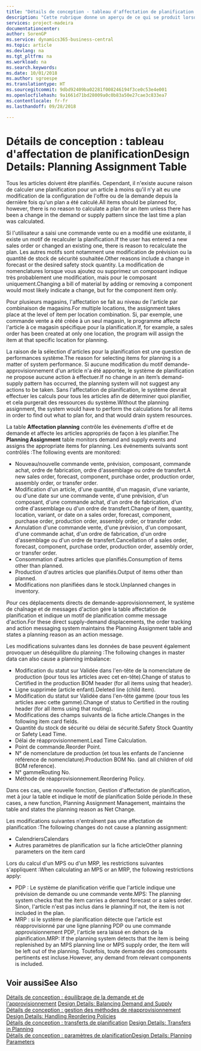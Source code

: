 ```yaml
---
title: "Détails de conception - tableau d'affectation de planification | Microsoft Docs"
description: "Cette rubrique donne un aperçu de ce qui se produit lorsque vous modifiez la planification d'un article."
services: project-madeira
documentationcenter: 
author: SorenGP
ms.service: dynamics365-business-central
ms.topic: article
ms.devlang: na
ms.tgt_pltfrm: na
ms.workload: na
ms.search.keywords: 
ms.date: 10/01/2018
ms.author: sgroespe
ms.translationtype: HT
ms.sourcegitcommit: 9dbd92409ba02281f008246194f3ce0c53e4e001
ms.openlocfilehash: 9a1661d71bd28009a0c0b83a50e27cae3c833ea7
ms.contentlocale: fr-fr
ms.lasthandoff: 09/28/2018

---
```

# <a name="design-details-planning-assignment-table"></a><span data-ttu-id="7a748-103">Détails de conception : tableau d'affectation de planification</span><span class="sxs-lookup"><span data-stu-id="7a748-103">Design Details: Planning Assignment Table</span></span>
<span data-ttu-id="7a748-104">Tous les articles doivent être planifiés. Cependant, il n'existe aucune raison de calculer une planification pour un article à moins qu'il n'y ait eu une modification de la configuration de l'offre ou de la demande depuis la dernière fois qu'un plan a été calculé.</span><span class="sxs-lookup"><span data-stu-id="7a748-104">All items should be planned for, however, there is no reason to calculate a plan for an item unless there has been a change in the demand or supply pattern since the last time a plan was calculated.</span></span>  

<span data-ttu-id="7a748-105">Si l'utilisateur a saisi une commande vente ou en a modifié une existante, il existe un motif de recalculer la planification.</span><span class="sxs-lookup"><span data-stu-id="7a748-105">If the user has entered a new sales order or changed an existing one, there is reason to recalculate the plan.</span></span> <span data-ttu-id="7a748-106">Les autres motifs sont notamment une modification de prévision ou la quantité de stock de sécurité souhaitée.</span><span class="sxs-lookup"><span data-stu-id="7a748-106">Other reasons include a change in forecast or the desired safety stock quantity.</span></span> <span data-ttu-id="7a748-107">La modification de nomenclatures lorsque vous ajoutez ou supprimez un composant indique très probablement une modification, mais pour le composant uniquement.</span><span class="sxs-lookup"><span data-stu-id="7a748-107">Changing a bill of material by adding or removing a component would most likely indicate a change, but for the component item only.</span></span>  

<span data-ttu-id="7a748-108">Pour plusieurs magasins, l'affectation se fait au niveau de l'article par combinaison de magasins.</span><span class="sxs-lookup"><span data-stu-id="7a748-108">For multiple locations, the assignment takes place at the level of item per location combination.</span></span> <span data-ttu-id="7a748-109">Si, par exemple, une commande vente a été créée à un seul magasin, le programme affecte l'article à ce magasin spécifique pour la planification.</span><span class="sxs-lookup"><span data-stu-id="7a748-109">If, for example, a sales order has been created at only one location, the program will assign the item at that specific location for planning.</span></span>  

<span data-ttu-id="7a748-110">La raison de la sélection d'articles pour la planification est une question de performances système.</span><span class="sxs-lookup"><span data-stu-id="7a748-110">The reason for selecting items for planning is a matter of system performance.</span></span> <span data-ttu-id="7a748-111">Si aucune modification du motif demande-approvisionnement d'un article n'a été apportée, le système de planification ne propose aucune action à effectuer.</span><span class="sxs-lookup"><span data-stu-id="7a748-111">If no change in an item’s demand-supply pattern has occurred, the planning system will not suggest any actions to be taken.</span></span> <span data-ttu-id="7a748-112">Sans l'affectation de planification, le système devrait effectuer les calculs pour tous les articles afin de déterminer quoi planifier, et cela purgerait des ressources du système.</span><span class="sxs-lookup"><span data-stu-id="7a748-112">Without the planning assignment, the system would have to perform the calculations for all items in order to find out what to plan for, and that would drain system resources.</span></span>  

<span data-ttu-id="7a748-113">La table **Affectation planning** contrôle les événements d'offre et de demande et affecte les articles appropriés de façon à les planifier.</span><span class="sxs-lookup"><span data-stu-id="7a748-113">The **Planning Assignment** table monitors demand and supply events and assigns the appropriate items for planning.</span></span> <span data-ttu-id="7a748-114">Les événements suivants sont contrôlés :</span><span class="sxs-lookup"><span data-stu-id="7a748-114">The following events are monitored:</span></span>  

* <span data-ttu-id="7a748-115">Nouveau/nouvelle commande vente, prévision, composant, commande achat, ordre de fabrication, ordre d'assemblage ou ordre de transfert.</span><span class="sxs-lookup"><span data-stu-id="7a748-115">A new sales order, forecast, component, purchase order, production order, assembly order, or transfer order.</span></span>  
* <span data-ttu-id="7a748-116">Modification d'un article, d'une quantité, d'un magasin, d'une variante, ou d'une date sur une commande vente, d'une prévision, d'un composant, d'une commande achat, d'un ordre de fabrication, d'un ordre d'assemblage ou d'un ordre de transfert.</span><span class="sxs-lookup"><span data-stu-id="7a748-116">Change of item, quantity, location, variant, or date on a sales order, forecast, component, purchase order, production order, assembly order, or transfer order.</span></span>  
* <span data-ttu-id="7a748-117">Annulation d'une commande vente, d'une prévision, d'un composant, d'une commande achat, d'un ordre de fabrication, d'un ordre d'assemblage ou d'un ordre de transfert.</span><span class="sxs-lookup"><span data-stu-id="7a748-117">Cancellation of a sales order, forecast, component, purchase order, production order, assembly order, or transfer order.</span></span>  
* <span data-ttu-id="7a748-118">Consommation d'autres articles que planifiés.</span><span class="sxs-lookup"><span data-stu-id="7a748-118">Consumption of items other than planned.</span></span>  
* <span data-ttu-id="7a748-119">Production d'autres articles que planifiés.</span><span class="sxs-lookup"><span data-stu-id="7a748-119">Output of items other than planned.</span></span>  
* <span data-ttu-id="7a748-120">Modifications non planifiées dans le stock.</span><span class="sxs-lookup"><span data-stu-id="7a748-120">Unplanned changes in inventory.</span></span>  

<span data-ttu-id="7a748-121">Pour ces déplacements directs de demande-approvisionnement, le système de chaînage et de messages d'action gère la table affectation de planification et indique un motif de planification comme message d'action.</span><span class="sxs-lookup"><span data-stu-id="7a748-121">For these direct supply-demand displacements, the order tracking and action messaging system maintains the Planning Assignment table and states a planning reason as an action message.</span></span>  

<span data-ttu-id="7a748-122">Les modifications suivantes dans les données de base peuvent également provoquer un déséquilibre du planning :</span><span class="sxs-lookup"><span data-stu-id="7a748-122">The following changes in master data can also cause a planning imbalance:</span></span>  

* <span data-ttu-id="7a748-123">Modification du statut sur Validée dans l'en-tête de la nomenclature de production (pour tous les articles avec cet en-tête).</span><span class="sxs-lookup"><span data-stu-id="7a748-123">Change of status to Certified in the production BOM header (for all items using that header).</span></span>  
* <span data-ttu-id="7a748-124">Ligne supprimée (article enfant).</span><span class="sxs-lookup"><span data-stu-id="7a748-124">Deleted line (child item).</span></span>  
* <span data-ttu-id="7a748-125">Modification du statut sur Validée dans l'en-tête gamme (pour tous les articles avec cette gamme).</span><span class="sxs-lookup"><span data-stu-id="7a748-125">Change of status to Certified in the routing header (for all items using that routing).</span></span>  
* <span data-ttu-id="7a748-126">Modifications des champs suivants de la fiche article.</span><span class="sxs-lookup"><span data-stu-id="7a748-126">Changes in the following item card fields.</span></span>  
* <span data-ttu-id="7a748-127">Quantité du stock de sécurité ou délai de sécurité.</span><span class="sxs-lookup"><span data-stu-id="7a748-127">Safety Stock Quantity or Safety Lead Time.</span></span>  
* <span data-ttu-id="7a748-128">Délai de réapprovisionnement.</span><span class="sxs-lookup"><span data-stu-id="7a748-128">Lead Time Calculation.</span></span>  
* <span data-ttu-id="7a748-129">Point de commande.</span><span class="sxs-lookup"><span data-stu-id="7a748-129">Reorder Point.</span></span>  
* <span data-ttu-id="7a748-130">N° de nomenclature de production (et tous les enfants de l'ancienne référence de nomenclature).</span><span class="sxs-lookup"><span data-stu-id="7a748-130">Production BOM No. (and all children of old BOM reference).</span></span>  
* <span data-ttu-id="7a748-131">N° gamme</span><span class="sxs-lookup"><span data-stu-id="7a748-131">Routing No.</span></span>  
* <span data-ttu-id="7a748-132">Méthode de réapprovisionnement.</span><span class="sxs-lookup"><span data-stu-id="7a748-132">Reordering Policy.</span></span>  

<span data-ttu-id="7a748-133">Dans ces cas, une nouvelle fonction, Gestion d'affectation de planification, met à jour la table et indique le motif de planification Solde période.</span><span class="sxs-lookup"><span data-stu-id="7a748-133">In these cases, a new function, Planning Assignment Management, maintains the table and states the planning reason as Net Change.</span></span>  

<span data-ttu-id="7a748-134">Les modifications suivantes n'entraînent pas une affectation de planification :</span><span class="sxs-lookup"><span data-stu-id="7a748-134">The following changes do not cause a planning assignment:</span></span>  

* <span data-ttu-id="7a748-135">Calendriers</span><span class="sxs-lookup"><span data-stu-id="7a748-135">Calendars</span></span>  
* <span data-ttu-id="7a748-136">Autres paramètres de planification sur la fiche article</span><span class="sxs-lookup"><span data-stu-id="7a748-136">Other planning parameters on the item card</span></span>  

<span data-ttu-id="7a748-137">Lors du calcul d'un MPS ou d'un MRP, les restrictions suivantes s'appliquent :</span><span class="sxs-lookup"><span data-stu-id="7a748-137">When calculating an MPS or an MRP, the following restrictions apply:</span></span>  

* <span data-ttu-id="7a748-138">PDP : Le système de planification vérifie que l'article indique une prévision de demande ou une commande vente.</span><span class="sxs-lookup"><span data-stu-id="7a748-138">MPS: The planning system checks that the item carries a demand forecast or a sales order.</span></span> <span data-ttu-id="7a748-139">Sinon, l'article n'est pas inclus dans le planning.</span><span class="sxs-lookup"><span data-stu-id="7a748-139">If not, the item is not included in the plan.</span></span>  
* <span data-ttu-id="7a748-140">MRP : si le système de planification détecte que l'article est réapprovisionné par une ligne planning PDP ou une commande approvisionnement PDP, l'article sera laissé en dehors de la planification.</span><span class="sxs-lookup"><span data-stu-id="7a748-140">MRP: If the planning system detects that the item is being replenished by an MPS planning line or MPS supply order, the item will be left out of the planning.</span></span> <span data-ttu-id="7a748-141">Toutefois, toute demande des composants pertinents est incluse.</span><span class="sxs-lookup"><span data-stu-id="7a748-141">However, any demand from relevant components is included.</span></span>  

## <a name="see-also"></a><span data-ttu-id="7a748-142">Voir aussi</span><span class="sxs-lookup"><span data-stu-id="7a748-142">See Also</span></span>  
<span data-ttu-id="7a748-143">[Détails de conception : équilibrage de la demande et de l'approvisionnement](design-details-balancing-demand-and-supply.md) </span><span class="sxs-lookup"><span data-stu-id="7a748-143">[Design Details: Balancing Demand and Supply](design-details-balancing-demand-and-supply.md) </span></span>  
<span data-ttu-id="7a748-144">[Détails de conception : gestion des méthodes de réapprovisionnement](design-details-handling-reordering-policies.md) </span><span class="sxs-lookup"><span data-stu-id="7a748-144">[Design Details: Handling Reordering Policies](design-details-handling-reordering-policies.md) </span></span>  
<span data-ttu-id="7a748-145">[Détails de conception : transferts de planification](design-details-transfers-in-planning.md) </span><span class="sxs-lookup"><span data-stu-id="7a748-145">[Design Details: Transfers in Planning](design-details-transfers-in-planning.md) </span></span>  
[<span data-ttu-id="7a748-146">Détails de conception : paramètres de planification</span><span class="sxs-lookup"><span data-stu-id="7a748-146">Design Details: Planning Parameters</span></span>](design-details-planning-parameters.md)  

